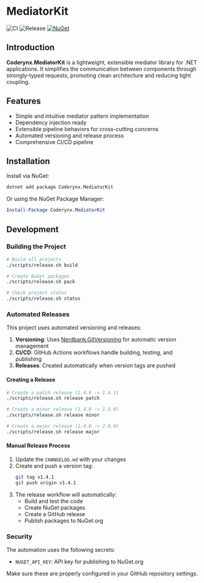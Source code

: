 # MediatorKit

![CI](https://github.com/coderynx/mediator-kit/workflows/CI/badge.svg)
![Release](https://github.com/coderynx/mediator-kit/workflows/Release/badge.svg)
[![NuGet](https://img.shields.io/nuget/v/Coderynx.MediatorKit.svg)](https://www.nuget.org/packages/Coderynx.MediatorKit/)

## Introduction

**Coderynx.MediatorKit** is a lightweight, extensible mediator library for .NET applications. It simplifies the
communication between components through strongly-typed requests, promoting clean architecture and
reducing tight coupling.

## Features

- Simple and intuitive mediator pattern implementation
- Dependency injection ready
- Extensible pipeline behaviors for cross-cutting concerns
- Automated versioning and release process
- Comprehensive CI/CD pipeline

## Installation

Install via NuGet:

```bash
dotnet add package Coderynx.MediatorKit
```

Or using the NuGet Package Manager:

```powershell
Install-Package Coderynx.MediatorKit
```

## Development

### Building the Project

```bash
# Build all projects
./scripts/release.sh build

# Create NuGet packages
./scripts/release.sh pack

# Check project status
./scripts/release.sh status
```

### Automated Releases

This project uses automated versioning and releases:

1. **Versioning**: Uses [Nerdbank.GitVersioning](https://github.com/dotnet/Nerdbank.GitVersioning) for automatic version management
2. **CI/CD**: GitHub Actions workflows handle building, testing, and publishing
3. **Releases**: Created automatically when version tags are pushed

#### Creating a Release

```bash
# Create a patch release (1.4.0 -> 1.4.1)
./scripts/release.sh release patch

# Create a minor release (1.4.0 -> 1.5.0)
./scripts/release.sh release minor

# Create a major release (1.4.0 -> 2.0.0)
./scripts/release.sh release major
```

#### Manual Release Process

1. Update the `CHANGELOG.md` with your changes
2. Create and push a version tag:
   ```bash
   git tag v1.4.1
   git push origin v1.4.1
   ```
3. The release workflow will automatically:
   - Build and test the code
   - Create NuGet packages
   - Create a GitHub release
   - Publish packages to NuGet.org

### Security

The automation uses the following secrets:
- `NUGET_API_KEY`: API key for publishing to NuGet.org

Make sure these are properly configured in your GitHub repository settings.
